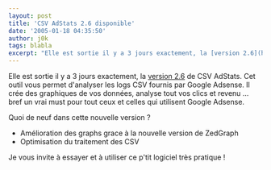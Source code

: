 ```yaml
---
layout: post
title: 'CSV AdStats 2.6 disponible'
date: '2005-01-18 04:35:50'
author: j0k
tags: blabla
excerpt: "Elle est sortie il y a 3 jours exactement, la [version 2.6](http://www.nix.fr/csvadstats.aspx?q=download) de CSV AdStats.   Cet outil vous permet d'analyser les logs CSV fournis par Google Adsense. Il crée des graphiques de vos données, analyse tout vos clics et revenu ... bref un vrai must pour tout ceux et celles qui utilisent Google Adsense.  \n  \n     …"
---
```


Elle est sortie il y a 3 jours exactement, la [version 2.6](http://www.nix.fr/csvadstats.aspx?q=download) de CSV AdStats.   Cet outil vous permet d'analyser les logs CSV fournis par Google Adsense. Il crée des graphiques de vos données, analyse tout vos clics et revenu ... bref un vrai must pour tout ceux et celles qui utilisent Google Adsense.

Quoi de neuf dans cette nouvelle version ?
 * Amélioration des graphs grace à la nouvelle version de ZedGraph
 * Optimisation du traitement des CSV

Je vous invite à essayer et à utiliser ce p'tit logiciel très pratique !
